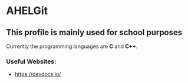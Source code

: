 # AHELGit
## This profile is mainly used for school purposes

Currently the programming languages are **C** and **C++**.

### Useful Websites:
 - https://devdocs.io/
